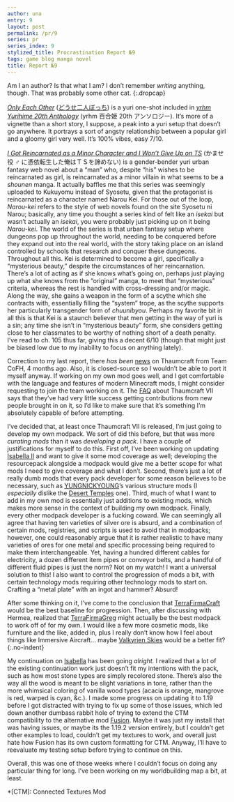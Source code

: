 ```yaml
---
author: una
entry: 9
layout: post
permalink: /pr/9
series: pr
series_index: 9
stylized_title: Procrastination Report №9
tags: game blog manga novel
title: Report №9
---
```


Am I an author? Is that what I am? I don’t remember _writing_ anything, though.
That was probably some other cat.
{:.dropcap}

[_Only Each Other_](https://dynasty-scans.com/chapters/only_each_other)
([どうせ二人ぼっち](https://ichicomi.com/episode/2550912965979341221)) is a yuri
one-shot included in
[_yrhm Yurihime 20th Anthology_](https://www.mangaupdates.com/series/x8umbd3/yrhm-yurihime-20th-anthology)
(yrhm 百合姫 20th アンソロジー)_._ It’s more of a vignette than a short story, I
suppose, a peak into a yuri setup that doesn’t go anywhere. It portrays a sort
of angsty relationship between a popular girl and a gloomy girl very well. It’s
100% vibes, easy 7/10.

[_I Got Reincarnated as a Minor Character and I Won’t Give Up on TS_](https://www.novelupdates.com/series/i-got-reincarnated-as-a-minor-character-and-i-wont-give-up-on-ts/)
(かませ役 ♂ に憑依転生した俺はＴＳを諦めない) is a gender-bender yuri urban
fantasy web novel about a “man” who, despite “his” wishes to be reincarnated as
girl, is reincarnated as a minor villain in what seems to be a _shounen_ manga.
It actually baffles me that this series was seemingly uploaded to Kukuyomu
instead of Syosetu, given that the protagonist is reincarnated as a character
named Narou Kei. For those out of the loop, _Narou-kei_ refers to the style of
web novels found on the site Syosetu ni Narou; basically, any time you thought a
series kind of felt like an _isekai_ but wasn’t actually an _isekai_, you were
probably just picking up on it being _Narou-kei_. The world of the series is
that urban fantasy setup where dungeons pop up throughout the world, needing to
be conquered before they expand out into the real world, with the story taking
place on an island controlled by schools that research and conquer these
dungeons. Throughout all this. Kei is determined to become a girl, specifically
a “mysterious beauty,” despite the circumstances of her reincarnation. There’s a
lot of acting as if she knows what’s going on, perhaps just playing up what she
knows from the “original” manga, to meet that “mysterious” criteria, whereas the
rest is handled with cross-dressing and/or magic. Along the way, she gains a
weapon in the form of a scythe which she contracts with, essentially filling the
“system” trope, as the scythe supports her particularly transgender form of
_chuunibyou_. Perhaps my favorite bit in all this is that Kei is a staunch
believer that men getting in the way of yuri is a sin; any time she isn’t in
“mysterious beauty” form, she considers getting close to her classmates to be
worthy of nothing short of a death penalty. I’ve read to ch. 105 thus far,
giving this a decent 6/10 (though that might just be biased low due to my
inability to focus on anything lately).

Correction to my last report, there _has been_
[news](https://www.reddit.com/r/feedthebeast/comments/1kq9h7z/thaumcraft_7_trailer_and_ama/)
on Thaumcraft from Team CoFH, 4 months ago. Also, it is closed-source so I
wouldn’t be able to port it myself anyway. If working on my own mod goes well,
and I get comfortable with the language and features of modern Minecraft mods, I
might consider requesting to join the team working on it. The
[FAQ](https://docs.google.com/document/d/1EdnsceBlw_wvymhYsZ-XdtJRnf726GpFPcoyRC47bDo/)
about Thaumcraft VII says that they’ve had very little success getting
contributions from new people brought in on it, so I’d like to make sure that
it’s something I’m absolutely capable of before attempting.

I’ve decided that, at least once Thaumcraft VII is released, I’m just going to
develop my own modpack. We sort of did this before, but that was more _curating
mods_ than it was _developing a pack_. I have a couple of justifications for
myself to do this. First off, I’ve been working on updating
[Isabella II](github.com/una-ada/Isabella/) and want to give it some mod
coverage as well; developing the resourcepack alongside a modpack would give me
a better scope for what mods I need to give coverage and what I don’t. Second,
there’s just a lot of really dumb mods that every pack developer for some reason
believes to be necessary, such as
[YUNGNICKYOUNG](https://modrinth.com/user/YUNGNICKYOUNG)’s various structure
mods (I _especially_ dislike the
[Desert Temples](https://modrinth.com/mod/yungs-better-desert-temples) one).
Third, much of what I want to add in my own mod is essentially just additions to
existing mods, which makes more sense in the context of building my own modpack.
Finally, every other modpack developer is a fucking coward. We can seemingly all
agree that having ten varieties of silver ore is absurd, and a combination of
certain mods, registries, and scripts is used to avoid that in modpacks;
however, one could reasonably argue that it is rather realistic to have many
varieties of ores for one metal and specific processing being required to make
them interchangeable. Yet, having a hundred different cables for electricity, a
dozen different item pipes or conveyor belts, and a handful of different fluid
pipes is just the norm? Not on my watch! I want a universal solution to this! I
also want to control the progression of mods a bit, with certain technology mods
requiring other technology mods to start on. Crafting a “metal plate” with an
ingot and hammer? Absurd!

After some thinking on it, I’ve come to the conclusion that
[TerraFirmaCraft](https://modrinth.com/mod/terrafirmacraft) would be the best
baseline for progression. Then, after discussing with Hermea, realized that
[TerraFirmaGreg](https://www.curseforge.com/minecraft/modpacks/terrafirmagreg-modern)
might actually be the best modpack to work off of for my own. I would like a few
more cosmetic mods, like furniture and the like, added in, plus I really don’t
know how I feel about things like Immersive Aircraft… maybe
[Valkyrien Skies](https://modrinth.com/mod/valkyrien-skies) would be a better
fit?
{:.no-indent}

My continuation on [Isabella](github.com/una-ada/Isabella/) has been going
_alright._ I realized that a lot of the existing continuation work just doesn’t
fit my intentions with the pack, such as how most stone types are simply
recolored stone. There’s also the way all the wood is meant to be slight
variations in tone, rather than the more whimsical coloring of vanilla wood
types (acacia is orange, mangrove is red, warped is cyan, &c.). I made some
progress on updating it to 1.19 before I got distracted with trying to fix up
some of those issues, which led down another dumbass rabbit hole of trying to
extend the CTM compatibility to the alternative mod
[Fusion](https://modrinth.com/mod/fusion-connected-textures/). Maybe it was just
my install that was having issues, or maybe its the 1.19.2 version entirely, but
I couldn’t get other examples to load, couldn’t get my textures to work, and
overall just hate how Fusion has its own custom formatting for CTM. Anyway, I’ll
have to reevaluate my testing setup before trying to continue on this.

Overall, this was one of those weeks where I couldn’t focus on doing any
particular thing for long. I’ve been working on my worldbuilding map a bit, at
least.

*[CTM]: Connected Textures Mod
